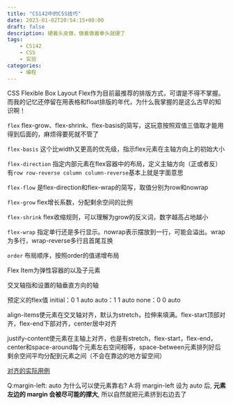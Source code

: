 ```yaml
---
title: "CS142中的CSS技巧"
date: 2023-01-02T20:54:15+08:00
draft: false 
description: 硬着头皮做，做着做着拳头就硬了 
tags:
    - CS142
    - CSS
    - 实验
categories:
    - 编程
---
```


CSS Flexible Box Layout
Flex作为目前最推荐的排版方式，可谓是不得不掌握。而我的记忆还停留在用表格和float排版的年代，为什么我掌握的是这么古早的知识啊！

`flex` flex-grow、flex-shrink、flex-basis的简写，这玩意按照双值三值取才能用得到后面的，麻烦得要死就不管了

`flex-basis` 这个比width又更高的优先级，指示flex元素在主轴方向上的初始大小

`flex-direction` 指定内部元素在flex容器中的布局，定义主轴方向（正或者反）有`row row-reverse column column-reverse`基本上就是字面意思

`flex-flow` 是flex-direction和flex-wrap的简写，取值分别为row和nowrap

`flex-grow` flex增长系数，分配剩余空间的比例

`flex-shrink` flex收缩规则，可以理解为grow的反义词，数字越高占地越小

`flex-wrap` 指定单行还是多行显示。nowrap表示摆放到一行，可能会溢出。wrap为多行，wrap-reverse多行且首尾互换

`order` 布局顺序，按照order的值递增布局

Flex Item为弹性容器的以及子元素

交叉轴指和设置的轴垂直方向的轴

预定义的flex值
initial：0 1 auto
auto：1 1 auto
none：0 0 auto

align-items使元素在交叉轴对齐，默认为stretch，拉伸来填满。flex-start顶部对齐，flex-end下部对齐，center居中对齐

justify-content使元素在主轴上对齐，也是有stretch，flex-start，flex-end，center和space-around每个元素左右空间相等，space-between元素排列好后剩余空间平均分配到元素之间（不会在靠边的地方留空间）

[对齐的实际用例](https://developer.mozilla.org/zh-CN/docs/Web/CSS/CSS_Flexible_Box_Layout/Aligning_Items_in_a_Flex_Container)

Q:margin-left: auto 为什么可以使元素靠右?
A:将 margin-left 设为 auto 后, **元素左边的 margin 会被尽可能的撑大**, 所以自然就把元素挤到右边去了

